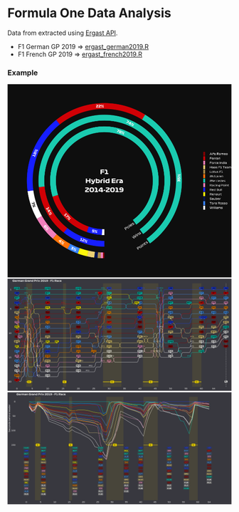 #  Formula One Data Analysis

Data from extracted using [Ergast API](http://ergast.com/mrd/).

- F1 German GP 2019 => [ergast_german2019.R](ergast_german2019.R)
- F1 French GP 2019 => [ergast_french2019.R](ergast_french2019.R)

### Example

<img src="figures/plot_hybrid_era.png"/>
<img src="figures/plot_positions.png"/>
<img src="figures/plot_seconds_behind.png"/>


